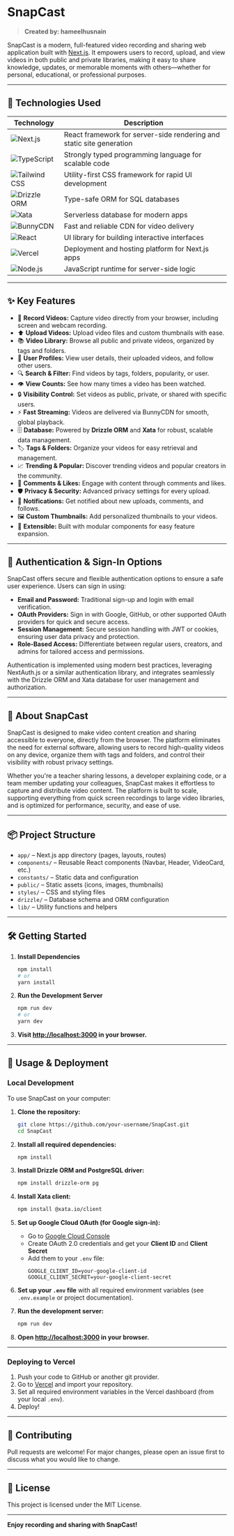 # SnapCast

> **Created by: hameelhusnain**

SnapCast is a modern, full-featured video recording and sharing web application built with [Next.js](https://nextjs.org). It empowers users to record, upload, and view videos in both public and private libraries, making it easy to share knowledge, updates, or memorable moments with others—whether for personal, educational, or professional purposes.

---

## 🚀 Technologies Used

| Technology | Description |
|------------|-------------|
| ![Next.js](https://img.shields.io/badge/Next.js-000?logo=next.js&logoColor=white) | React framework for server-side rendering and static site generation |
| ![TypeScript](https://img.shields.io/badge/TypeScript-3178C6?logo=typescript&logoColor=white) | Strongly typed programming language for scalable code |
| ![Tailwind CSS](https://img.shields.io/badge/Tailwind_CSS-38B2AC?logo=tailwind-css&logoColor=white) | Utility-first CSS framework for rapid UI development |
| ![Drizzle ORM](https://img.shields.io/badge/Drizzle-3B82F6?logo=data:image/svg+xml;base64,PHN2ZyBmaWxsPSIjM0I4MkY2IiB2aWV3Qm94PSIwIDAgMjQgMjQiPjxwYXRoIGQ9Ik0xMiAyYy0yLjIxIDAtNC4wNSAxLjg0LTQuMDUgNC4wNXMxLjg0IDQuMDUgNC4wNSA0LjA1IDQuMDUtMS44NCA0LjA1LTQuMDUtMS44NC00LjA1LTQuMDUtNC4wNXptMCA3LjA1Yy0xLjY2IDAtMy0xLjM0LTMtM3MxLjM0LTMgMy0zIDMgMS4zNCAzIDMtMS4zNCAzLTMgM3oiLz48L3N2Zz4=) | Type-safe ORM for SQL databases |
| ![Xata](https://img.shields.io/badge/Xata-FF6B81?logo=data:image/svg+xml;base64,PHN2ZyBmaWxsPSIjRkY6Ojk4IiB2aWV3Qm94PSIwIDAgMjQgMjQiPjxwYXRoIGQ9Ik0xMiAyYy0yLjIxIDAtNC4wNSAxLjg0LTQuMDUgNC4wNXMxLjg0IDQuMDUgNC4wNSA0LjA1IDQuMDUtMS44NCA0LjA1LTQuMDUtMS44NC00LjA1LTQuMDUtNC4wNXptMCA3LjA1Yy0xLjY2IDAtMy0xLjM0LTMtM3MxLjM0LTMgMy0zIDMgMS4zNCAzIDMtMS4zNCAzLTMgM3oiLz48L3N2Zz4=) | Serverless database for modern apps |
| ![BunnyCDN](https://img.shields.io/badge/BunnyCDN-FF9800?logo=rabbitmq&logoColor=white) | Fast and reliable CDN for video delivery |
| ![React](https://img.shields.io/badge/React-61DAFB?logo=react&logoColor=black) | UI library for building interactive interfaces |
| ![Vercel](https://img.shields.io/badge/Vercel-000?logo=vercel&logoColor=white) | Deployment and hosting platform for Next.js apps |
| ![Node.js](https://img.shields.io/badge/Node.js-339933?logo=node.js&logoColor=white) | JavaScript runtime for server-side logic |

---

## ✨ Key Features

- 🎥 **Record Videos:** Capture video directly from your browser, including screen and webcam recording.
- ⬆️ **Upload Videos:** Upload video files and custom thumbnails with ease.
- 📚 **Video Library:** Browse all public and private videos, organized by tags and folders.
- 👤 **User Profiles:** View user details, their uploaded videos, and follow other users.
- 🔍 **Search & Filter:** Find videos by tags, folders, popularity, or user.
- 👁️ **View Counts:** See how many times a video has been watched.
- 🔒 **Visibility Control:** Set videos as public, private, or shared with specific users.
- ⚡ **Fast Streaming:** Videos are delivered via BunnyCDN for smooth, global playback.
- 🗄️ **Database:** Powered by **Drizzle ORM** and **Xata** for robust, scalable data management.
- 🏷️ **Tags & Folders:** Organize your videos for easy retrieval and management.
- 📈 **Trending & Popular:** Discover trending videos and popular creators in the community.
- 💬 **Comments & Likes:** Engage with content through comments and likes.
- 🛡️ **Privacy & Security:** Advanced privacy settings for every upload.
- 🔔 **Notifications:** Get notified about new uploads, comments, and follows.
- 🖼️ **Custom Thumbnails:** Add personalized thumbnails to your videos.
- 🧩 **Extensible:** Built with modular components for easy feature expansion.

---

## 🔐 Authentication & Sign-In Options

SnapCast offers secure and flexible authentication options to ensure a safe user experience. Users can sign in using:

- **Email and Password:** Traditional sign-up and login with email verification.
- **OAuth Providers:** Sign in with Google, GitHub, or other supported OAuth providers for quick and secure access.
- **Session Management:** Secure session handling with JWT or cookies, ensuring user data privacy and protection.
- **Role-Based Access:** Differentiate between regular users, creators, and admins for tailored access and permissions.

Authentication is implemented using modern best practices, leveraging NextAuth.js or a similar authentication library, and integrates seamlessly with the Drizzle ORM and Xata database for user management and authorization.

---

## 📝 About SnapCast

SnapCast is designed to make video content creation and sharing accessible to everyone, directly from the browser. The platform eliminates the need for external software, allowing users to record high-quality videos on any device, organize them with tags and folders, and control their visibility with robust privacy settings.

Whether you're a teacher sharing lessons, a developer explaining code, or a team member updating your colleagues, SnapCast makes it effortless to capture and distribute video content. The platform is built to scale, supporting everything from quick screen recordings to large video libraries, and is optimized for performance, security, and ease of use.

---

## 📦 Project Structure

- `app/` – Next.js app directory (pages, layouts, routes)
- `components/` – Reusable React components (Navbar, Header, VideoCard, etc.)
- `constants/` – Static data and configuration
- `public/` – Static assets (icons, images, thumbnails)
- `styles/` – CSS and styling files
- `drizzle/` – Database schema and ORM configuration
- `lib/` – Utility functions and helpers

---

## 🛠️ Getting Started

1. **Install Dependencies**
   ```bash
   npm install
   # or
   yarn install
   ```

2. **Run the Development Server**
   ```bash
   npm run dev
   # or
   yarn dev
   ```

3. **Visit [http://localhost:3000](http://localhost:3000) in your browser.**

---

## 🚀 Usage & Deployment

### **Local Development**

To use SnapCast on your computer:

1. **Clone the repository:**
   ```bash
   git clone https://github.com/your-username/SnapCast.git
   cd SnapCast
   ```

2. **Install all required dependencies:**
   ```bash
   npm install
   ```

3. **Install Drizzle ORM and PostgreSQL driver:**
   ```bash
   npm install drizzle-orm pg
   ```

4. **Install Xata client:**
   ```bash
   npm install @xata.io/client
   ```

5. **Set up Google Cloud OAuth (for Google sign-in):**
   - Go to [Google Cloud Console](https://console.cloud.google.com/apis/credentials)
   - Create OAuth 2.0 credentials and get your **Client ID** and **Client Secret**
   - Add them to your `.env` file:
     ```
     GOOGLE_CLIENT_ID=your-google-client-id
     GOOGLE_CLIENT_SECRET=your-google-client-secret
     ```

6. **Set up your `.env` file** with all required environment variables (see `.env.example` or project documentation).

7. **Run the development server:**
   ```bash
   npm run dev
   ```

8. **Open [http://localhost:3000](http://localhost:3000) in your browser.**

---

### **Deploying to Vercel**

1. Push your code to GitHub or another git provider.
2. Go to [Vercel](https://vercel.com/) and import your repository.
3. Set all required environment variables in the Vercel dashboard (from your local `.env`).
4. Deploy!

---

## 🤝 Contributing

Pull requests are welcome! For major changes, please open an issue first to discuss what you would like to change.

---

## 📄 License

This project is licensed under the MIT License.

---

**Enjoy recording and sharing with SnapCast!**
